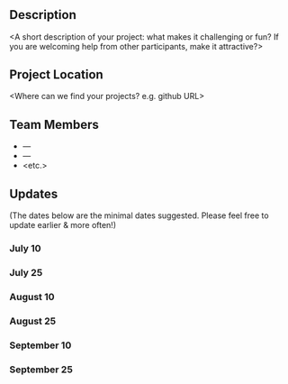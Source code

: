 # <PROJECT NAME>

## Description

<A short description of your project: what makes it challenging or fun? If you are welcoming help from other participants, make it attractive?>

## Project Location

<Where can we find your projects? e.g. github URL>

## Team Members

- <first team member name> — <github handle or other means of contact>
- <second team member name> — <github handle or other means of contact>
- <etc.>


## Updates

(The dates below are the minimal dates suggested. Please feel free to update earlier & more often!)

### July 10

### July 25

### August 10

### August 25

### September 10

### September 25
